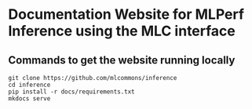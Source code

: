# Documentation Website for MLPerf Inference using the MLC interface

## Commands to get the website running locally
```
git clone https://github.com/mlcommons/inference
cd inference
pip install -r docs/requirements.txt
mkdocs serve
```
